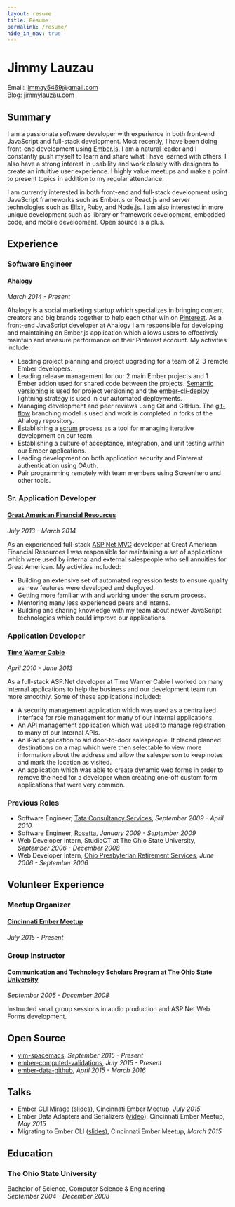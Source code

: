 ```yaml
---
layout: resume
title: Resume
permalink: /resume/
hide_in_nav: true
---
```


Jimmy Lauzau
============

Email: jimmay5469@gmail.com  
Blog: [jimmylauzau.com](http://www.jimmylauzau.com/)


Summary
-------

I am a passionate software developer with experience in both front-end JavaScript and full-stack development. Most recently, I have been doing front-end development using [Ember.js](http://emberjs.com/). I am a natural leader and I constantly push myself to learn and share what I have learned with others. I also have a strong interest in usability and work closely with designers to create an intuitive user experience. I highly value meetups and make a point to present topics in addition to my regular attendance.

I am currently interested in both front-end and full-stack development using JavaScript frameworks such as Ember.js or React.js and server technologies such as Elixir, Ruby, and Node.js. I am also interested in more unique development such as library or framework development, embedded code, and mobile development. Open source is a plus.


Experience
----------

### Software Engineer

#### [Ahalogy](https://www.ahalogy.com/)

_March 2014 - Present_

Ahalogy is a social marketing startup which specializes in bringing content creators and big brands together to help each other win on [Pinterest](https://www.pinterest.com/). As a front-end JavaScript developer at Ahalogy I am responsible for developing and maintaining an Ember.js application which allows users to effectively maintain and measure performance on their Pinterest account. My activities include:

- Leading project planning and project upgrading for a team of 2-3 remote Ember developers.
- Leading release management for our 2 main Ember projects and 1 Ember addon used for shared code between the projects. [Semantic versioning](http://semver.org/) is used for project versioning and the [ember-cli-deploy](http://ember-cli.com/ember-cli-deploy/) lightning strategy is used in our automated deployments.
- Managing development and peer reviews using Git and GitHub. The  [git-flow](http://nvie.com/posts/a-successful-git-branching-model/) branching model is used and work is completed in forks of the Ahalogy repository.
- Establishing a [scrum](https://en.wikipedia.org/wiki/Scrum_(software_development)) process as a tool for managing iterative development on our team.
- Establishing a culture of acceptance, integration, and unit testing within our Ember applications.
- Leading development on both application security and Pinterest authentication using OAuth.
- Pair programming remotely with team members using Screenhero and other tools.


### Sr. Application Developer

#### [Great American Financial Resources](http://www.greatamericaninsurancegroup.com/Annuities/)

_July 2013 - March 2014_

As an experienced full-stack [ASP.Net MVC](http://www.asp.net/mvc) developer at Great American Financial Resources I was responsible for maintaining a set of applications which were used by internal and external salespeople who sell annuities for Great American. My activities included:

- Building an extensive set of automated regression tests to ensure quality as new features were developed and deployed.
- Getting more familiar with and working under the scrum process.
- Mentoring many less experienced peers and interns.
- Building and sharing knowledge with my team about newer JavaScript technologies which could improve our applications.


### Application Developer

#### [Time Warner Cable](http://www.timewarnercable.com/)

_April 2010 - June 2013_

As a full-stack ASP.Net developer at Time Warner Cable I worked on many internal applications to help the business and our development team run more smoothly. Some of these applications included:

- A security management application which was used as a centralized interface for role management for many of our internal applications.
- An API management application which was used to manage registration to many of our internal APIs.
- An iPad application to aid door-to-door salespeople. It placed planned destinations on a map which were then selectable to view more information about the address and allow the salesperson to keep notes and mark the location as visited.
- An application which was able to create dynamic web forms in order to remove the need for a developer when creating one-off custom form applications that were very common.


### Previous Roles

- Software Engineer, [Tata Consultancy Services](http://www.tcs.com/), _September 2009 - April 2010_
- Software Engineer, [Rosetta](http://www.rosetta.com/), _January 2009 - September 2009_
- Web Developer Intern, StudioCT at The Ohio State University, _September 2006 - December 2008_
- Web Developer Intern, [Ohio Presbyterian Retirement Services](http://www.oprs.org/), _June 2006 - September 2006_


Volunteer Experience
--------------------

### Meetup Organizer

#### [Cincinnati Ember Meetup](http://embernati.com)

_July 2015 - Present_


### Group Instructor

#### [Communication and Technology Scholars Program at The Ohio State University](http://honors-scholars.osu.edu/scholars/programs/mmc)

_September 2005 - December 2008_

Instructed small group sessions in audio production and ASP.Net Web Forms development.


Open Source
-----------

- [vim-spacemacs](https://github.com/jimmay5469/vim-spacemacs), _September 2015 - Present_
- [ember-computed-validations](https://github.com/jimmay5469/ember-computed-validations), _July 2015 - Present_
- [ember-data-github](https://github.com/jimmay5469/ember-data-github), _April 2015 - March 2016_


Talks
-----

- Ember CLI Mirage ([slides](https://slides.com/jimmay5469/ember-cli-mirage)), Cincinnati Ember Meetup, _July 2015_
- Ember Data Adapters and Serializers ([video](https://www.youtube.com/watch?v=kX8MJbGbvCc)), Cincinnati Ember Meetup, _May 2015_
- Migrating to Ember CLI ([slides](https://slides.com/jimmay5469/migrating-to-ember-cli)), Cincinnati Ember Meetup, _March 2015_


Education
---------

### The Ohio State University
Bachelor of Science, Computer Science & Engineering  
_September 2004 - December 2008_
